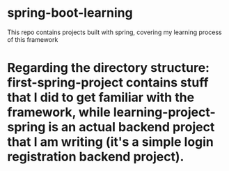 # spring-boot-learning
This repo contains projects built with spring, covering my learning process of this framework
# Regarding the directory structure: first-spring-project contains stuff that I did to get familiar with the framework, while learning-project-spring is an actual backend project that I am writing (it's a simple login registration backend project).
